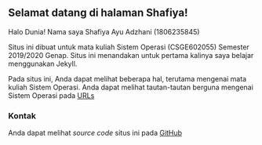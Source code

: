 ## Selamat datang di halaman Shafiya!

Halo Dunia! Nama saya Shafiya Ayu Adzhani (1806235845)

Situs ini dibuat untuk mata kuliah Sistem Operasi (CSGE602055) Semester 2019/2020 Genap. Situs ini menandakan untuk pertama kalinya saya belajar menggunakan Jekyll.

Pada situs ini, Anda dapat melihat beberapa hal, terutama mengenai mata kuliah Sistem Operasi. Anda dapat melihat tautan-tautan berguna mengenai Sistem Operasi pada [URLs](urls.md)

### Kontak

Anda dapat melihat _source code_ situs ini pada [GitHub](https://github.com/adzshaf/os201) 
